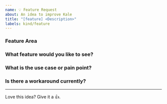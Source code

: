 ```yaml
---
name: 💡 Feature Request
about: An idea to improve Kale
title: "[feature] <Description>"
labels: kind/feature
---
```


### Feature Area

<!-- Uncomment the labels below which are relevant to this feature: -->
<!-- /area frontend -->
<!-- /area backend -->
<!-- /area samples -->


### What feature would you like to see?

<!-- Provide a description of this feature and the user experience. -->

### What is the use case or pain point?

<!-- It helps us understand the benefit of this feature for your use case. -->

### Is there a workaround currently?

<!-- Without this feature, how do you accomplish your task today? -->


---

<!-- Don't delete message below to encourage users to support your feature request! -->
Love this idea? Give it a 👍. 
